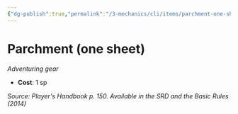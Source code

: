 ```yaml
---
{"dg-publish":true,"permalink":"/3-mechanics/cli/items/parchment-one-sheet/","tags":["ttrpg-cli/compendium/src/5e/phb","ttrpg-cli/item/gear/","ttrpg-cli/item/rarity/none"]}
---
```


# Parchment (one sheet)
*Adventuring gear*  


- **Cost**: 1 sp

*Source: Player's Handbook p. 150. Available in the <span title='Systems Reference Document (5.1)'>SRD</span> and the Basic Rules (2014)*